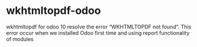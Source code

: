 # wkhtmltopdf-odoo
 wkhtmltopdf for odoo 10
resolve the error “WKHTMLTOPDF not found”. This error occur when we installed Odoo first time and using report functionality of modules
